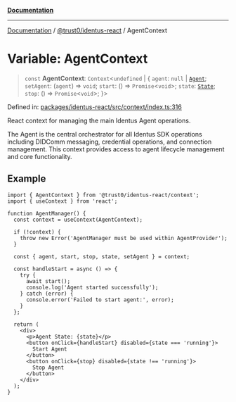[**Documentation**](../../../README.md)

***

[Documentation](../../../README.md) / [@trust0/identus-react](../README.md) / AgentContext

# Variable: AgentContext

> `const` **AgentContext**: `Context`\<`undefined` \| \{ `agent`: `null` \| [`Agent`](https://github.com/hyperledger-identus/sdk-ts/blob/main/docs/sdk/modules.md); `setAgent`: (`agent`) => `void`; `start`: () => `Promise`\<`void`\>; `state`: [`State`](https://github.com/hyperledger-identus/sdk-ts/blob/main/docs/sdk/modules.md); `stop`: () => `Promise`\<`void`\>; \}\>

Defined in: [packages/identus-react/src/context/index.ts:316](https://github.com/trust0-project/identus/blob/36273ced808cc928bb0bacc3f2bb81563d55ed78/packages/identus-react/src/context/index.ts#L316)

React context for managing the main Identus Agent operations.

The Agent is the central orchestrator for all Identus SDK operations including
DIDComm messaging, credential operations, and connection management. This context
provides access to agent lifecycle management and core functionality.

## Example

```tsx
import { AgentContext } from '@trust0/identus-react/context';
import { useContext } from 'react';

function AgentManager() {
  const context = useContext(AgentContext);
  
  if (!context) {
    throw new Error('AgentManager must be used within AgentProvider');
  }
  
  const { agent, start, stop, state, setAgent } = context;
  
  const handleStart = async () => {
    try {
      await start();
      console.log('Agent started successfully');
    } catch (error) {
      console.error('Failed to start agent:', error);
    }
  };
  
  return (
    <div>
      <p>Agent State: {state}</p>
      <button onClick={handleStart} disabled={state === 'running'}>
        Start Agent
      </button>
      <button onClick={stop} disabled={state !== 'running'}>
        Stop Agent
      </button>
    </div>
  );
}
```
